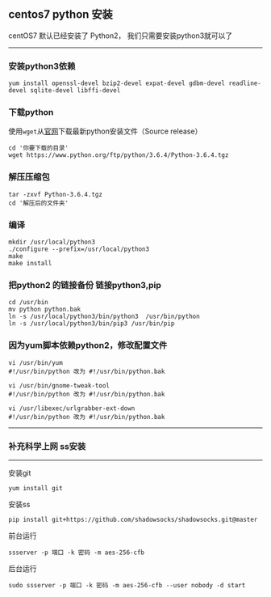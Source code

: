 ## centos7 python 安装

centOS7 默认已经安装了 Python2， 我们只需要安装python3就可以了

---
### 安装python3依赖

```
yum install openssl-devel bzip2-devel expat-devel gdbm-devel readline-devel sqlite-devel libffi-devel
```
### 下载python

使用`wget`从[官网](https://www.python.org/downloads/release)下载最新python安装文件（Source release）

```
cd '你要下载的目录'
wget https://www.python.org/ftp/python/3.6.4/Python-3.6.4.tgz
```

### 解压压缩包

```
tar -zxvf Python-3.6.4.tgz
cd '解压后的文件夹'
```
### 编译

```
mkdir /usr/local/python3
./configure --prefix=/usr/local/python3
make
make install
```
### 把python2 的链接备份 链接python3,pip

```
cd /usr/bin
mv python python.bak
ln -s /usr/local/python3/bin/python3  /usr/bin/python
ln -s /usr/local/python3/bin/pip3 /usr/bin/pip
```
### 因为yum脚本依赖python2，修改配置文件

```
vi /usr/bin/yum
#!/usr/bin/python 改为 #!/usr/bin/python.bak

vi /usr/bin/gnome-tweak-tool
#!/usr/bin/python 改为 #!/usr/bin/python.bak

vi /usr/libexec/urlgrabber-ext-down
#!/usr/bin/python 改为 #!/usr/bin/python.bak

```

---
### 补充科学上网 ss安装

---
安装git

```
yum install git
```
安装ss

```
pip install git+https://github.com/shadowsocks/shadowsocks.git@master
```
前台运行

```
ssserver -p 端口 -k 密码 -m aes-256-cfb
```

后台运行

```
sudo ssserver -p 端口 -k 密码 -m aes-256-cfb --user nobody -d start

```



